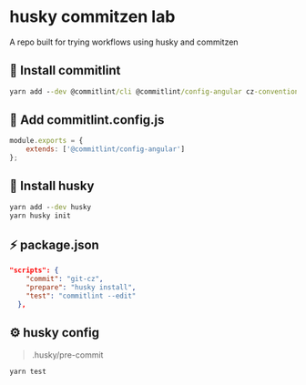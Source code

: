 # husky commitzen lab

A repo built for trying workflows using husky and commitzen

## 🦾 Install commitlint

```cmd
yarn add --dev @commitlint/cli @commitlint/config-angular cz-conventional-changelog
```

## 📃 Add commitlint.config.js
```js
module.exports = {
    extends: ['@commitlint/config-angular']
};
```

## 🐶 Install husky

```cmd
yarn add --dev husky
yarn husky init
```

## ⚡️ package.json

```json
"scripts": {
    "commit": "git-cz",
    "prepare": "husky install",
    "test": "commitlint --edit"
  },
```

## ⚙️ husky config
> .husky/pre-commit
```bash
yarn test
```
